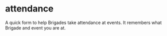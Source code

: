 attendance
==========

A quick form to help Brigades take attendance at events. It remembers what Brigade and event you are at.
